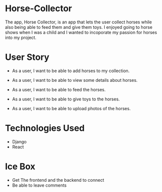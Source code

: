 # Horse-Collector
The app, Horse Collector, is an app that lets the user collect horses while also being able to feed them and give them toys. I enjoyed going to horse shows when I was a child and I wanted to incoporate my passion for horses into my project.

# User Story
* As a user, I want to be able to add horses to my collection.

* As a user, I want to be able to view some details about horses.

* As a user, I want to be able to feed the horses.

* As a user, I want to be able to give toys to the horses.

* As a user, I want to be able to upload photos of the horses.




# Technologies Used
* Django
* React




# Ice Box
* Get The frontend and the backend to connect
* Be able to leave comments
